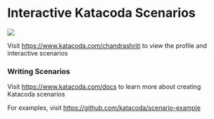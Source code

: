 # Interactive Katacoda Scenarios

[![](http://shields.katacoda.com/katacoda/chandrashriti/count.svg)](https://www.katacoda.com/chandrashriti "Get your profile on Katacoda.com")

Visit https://www.katacoda.com/chandrashriti to view the profile and interactive scenarios

### Writing Scenarios
Visit https://www.katacoda.com/docs to learn more about creating Katacoda scenarios

For examples, visit https://github.com/katacoda/scenario-example
